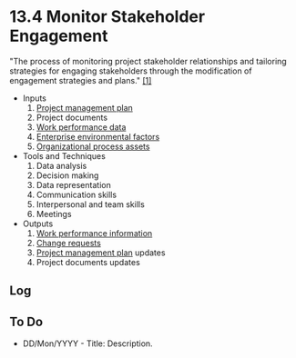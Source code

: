 # 13.4 Monitor Stakeholder Engagement

"The process of monitoring project stakeholder relationships and tailoring
strategies for engaging stakeholders through the modification of engagement
strategies and plans." [[1]](../home.md#references)

- Inputs
  1. [Project management plan](../04-integration/4.2-develop-project-management-plan.md)
  2. Project documents
  3. [Work performance data](../00-project-files/06-work-performance/00-work-performance.md#work-performance-data)
  4. [Enterprise environmental factors](../00-project-files/01-enterprise-environmental-factors/00-enterprise-environmental-factors.md)
  5. [Organizational process assets](../00-project-files/02-organizational-process-assets/00-organizational-process-assets.md)
- Tools and Techniques
  1. Data analysis
  2. Decision making
  3. Data representation
  4. Communication skills
  5. Interpersonal and team skills
  6. Meetings
- Outputs
  1. [Work performance information](../00-project-files/06-work-performance/00-work-performance.md#work-performance-information)
  2. [Change requests](../00-project-files/04-change-requests/00-change-requests.md)
  3. [Project management plan](../04-integration/4.2-develop-project-management-plan.md) updates
  4. Project documents updates

## Log

## To Do

- DD/Mon/YYYY - Title: Description.
